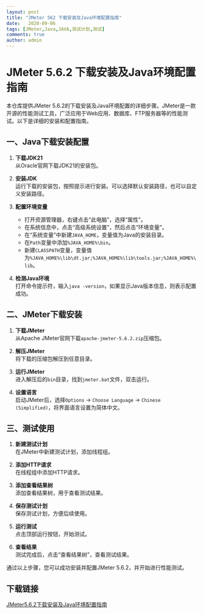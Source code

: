```yaml
---
layout: post
title: "JMeter 562 下载安装及Java环境配置指南"
date:   2020-09-06
tags: [JMeter,Java,JAVA,测试计划,测试]
comments: true
author: admin
---
```

# JMeter 5.6.2 下载安装及Java环境配置指南

本仓库提供JMeter 5.6.2的下载安装及Java环境配置的详细步骤。JMeter是一款开源的性能测试工具，广泛应用于Web应用、数据库、FTP服务器等的性能测试。以下是详细的安装和配置指南。

## 一、Java下载安装配置

1. **下载JDK21**  
   从Oracle官网下载JDK21的安装包。

2. **安装JDK**  
   运行下载的安装包，按照提示进行安装。可以选择默认安装路径，也可以自定义安装路径。

3. **配置环境变量**  
   - 打开资源管理器，右键点击“此电脑”，选择“属性”。
   - 在系统信息中，点击“高级系统设置”，然后点击“环境变量”。
   - 在“系统变量”中新建`JAVA_HOME`，变量值为Java的安装目录。
   - 在`Path`变量中添加`%JAVA_HOME%\bin`。
   - 新建`CLASSPATH`变量，变量值为`%JAVA_HOME%\lib\dt.jar;%JAVA_HOME%\lib\tools.jar;%JAVA_HOME%\lib`。

4. **检测Java环境**  
   打开命令提示符，输入`java -version`，如果显示Java版本信息，则表示配置成功。

## 二、JMeter下载安装

1. **下载JMeter**  
   从Apache JMeter官网下载`apache-jmeter-5.6.2.zip`压缩包。

2. **解压JMeter**  
   将下载的压缩包解压到任意目录。

3. **运行JMeter**  
   进入解压后的`bin`目录，找到`jmeter.bat`文件，双击运行。

4. **设置语言**  
   启动JMeter后，选择`Options` -> `Choose Language` -> `Chinese (Simplified)`，将界面语言设置为简体中文。

## 三、测试使用

1. **新建测试计划**  
   在JMeter中新建测试计划，添加线程组。

2. **添加HTTP请求**  
   在线程组中添加HTTP请求。

3. **添加查看结果树**  
   添加查看结果树，用于查看测试结果。

4. **保存测试计划**  
   保存测试计划，方便后续使用。

5. **运行测试**  
   点击顶部运行按钮，开始测试。

6. **查看结果**  
   测试完成后，点击“查看结果树”，查看测试结果。

通过以上步骤，您可以成功安装并配置JMeter 5.6.2，并开始进行性能测试。

## 下载链接

[JMeter5.6.2下载安装及Java环境配置指南](https://pan.quark.cn/s/14410055b46d)